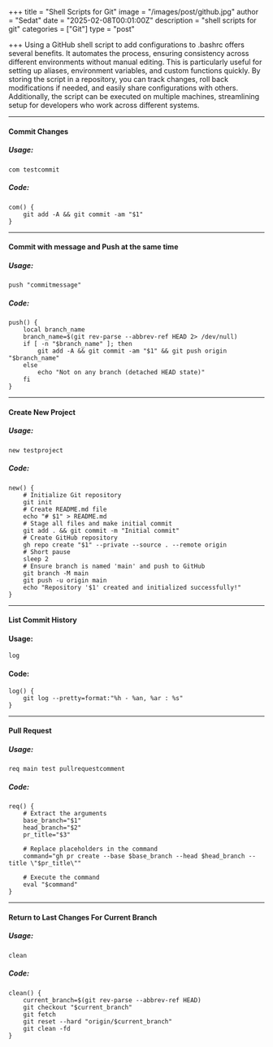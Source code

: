 +++
title = "Shell Scripts for Git"
image = "/images/post/github.jpg"
author = "Sedat"
date = "2025-02-08T00:01:00Z"
description = "shell scripts for git"
categories = ["Git"]
type = "post"

+++
Using a GitHub shell script to add configurations to .bashrc offers several benefits. It automates the process, ensuring consistency across different environments without manual editing. This is particularly useful for setting up aliases, environment variables, and custom functions quickly. By storing the script in a repository, you can track changes, roll back modifications if needed, and easily share configurations with others. Additionally, the script can be executed on multiple machines, streamlining setup for developers who work across different systems.

***

#### Commit Changes

##### Usage:

```
com testcommit
```

##### Code:

```
com() {
    git add -A && git commit -am "$1"
}
```

***

#### Commit with message and Push at the same time

##### Usage:

```
push "commitmessage"
```

##### Code:

```
push() {
    local branch_name
    branch_name=$(git rev-parse --abbrev-ref HEAD 2> /dev/null)
    if [ -n "$branch_name" ]; then
        git add -A && git commit -am "$1" && git push origin "$branch_name"
    else
        echo "Not on any branch (detached HEAD state)"
    fi
}
```

***

#### Create New Project

##### Usage:

```
new testproject
```

##### Code:

```
new() {
    # Initialize Git repository
    git init
    # Create README.md file
    echo "# $1" > README.md
    # Stage all files and make initial commit
    git add . && git commit -m "Initial commit"
    # Create GitHub repository
    gh repo create "$1" --private --source . --remote origin
    # Short pause
    sleep 2
    # Ensure branch is named 'main' and push to GitHub
    git branch -M main
    git push -u origin main
    echo "Repository '$1' created and initialized successfully!"
}
```

***

#### List Commit History

#### Usage:

```
log
```

#### Code:

```
log() {
    git log --pretty=format:"%h - %an, %ar : %s"
}
```

***

#### Pull Request

##### Usage:

```
req main test pullrequestcomment
```

##### Code:

```
req() {
    # Extract the arguments
    base_branch="$1"
    head_branch="$2"
    pr_title="$3"

    # Replace placeholders in the command
    command="gh pr create --base $base_branch --head $head_branch --title \"$pr_title\""

    # Execute the command
    eval "$command"
}
```

***

#### Return to Last Changes For Current Branch

##### Usage:

```
clean
```

##### Code:

```
clean() {
    current_branch=$(git rev-parse --abbrev-ref HEAD)
    git checkout "$current_branch"
    git fetch
    git reset --hard "origin/$current_branch"
    git clean -fd
}
```
